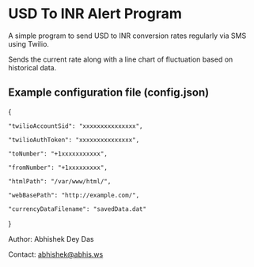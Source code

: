 USD To INR Alert Program
========================

A simple program to send USD to INR conversion rates regularly via SMS using Twilio.

Sends the current rate along with a line chart of fluctuation based on historical data.


Example configuration file (config.json)
-----------------------------------------

{

    "twilioAccountSid": "xxxxxxxxxxxxxxx",
    
    "twilioAuthToken": "xxxxxxxxxxxxxxx",
    
    "toNumber": "+1xxxxxxxxxxx",
    
    "fromNumber": "+1xxxxxxxxx",
    
    "htmlPath": "/var/www/html/",
    
    "webBasePath": "http://example.com/",
    
    "currencyDataFilename": "savedData.dat"
    
}

Author: Abhishek Dey Das

Contact: abhishek@abhis.ws